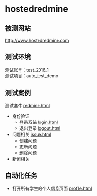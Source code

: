 # hostedredmine

## 被测网站
http://www.hostedredmine.com

## 测试环境
测试账号：test_2016_1<br />
测试项目：auto_test_demo

## 测试案例

测试套件  [redmine.html](https://github.com/wangding/seIDE/blob/master/hostedredmine/redmine.html)

* 身份验证
  * 登录系统  [login.html](https://github.com/wangding/seIDE/blob/master/hostedredmine/login.html)
  * 退出登录  [logout.html](https://github.com/wangding/seIDE/blob/master/hostedredmine/logout.html)
* 问题相关  [issue.html](https://github.com/wangding/seIDE/blob/master/hostedredmine/issue.html)
  * 创建问题
  * 更新问题
  * 删除问题
* 新闻相关


## 自动化任务
* 打开所有学生的个人信息页面  [profile.html](https://github.com/wangding/seIDE/blob/master/hostedredmine/profile.html)
 
